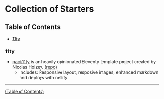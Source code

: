 # Collection of Starters

## Table of Contents

- [11ty](#11ty)

### 11ty

- [pack11ty](https://pack11ty.dev) is an heavily opinionated Eleventy template project created by Nicolas Hoizey. [(repo)](https://github.com/nhoizey/pack11ty)
  - Includes: Responsive layout, resposive images, enhanced markdown and deploys with netlify

------------------
[(Table of Contents)](#table-of-contents)
